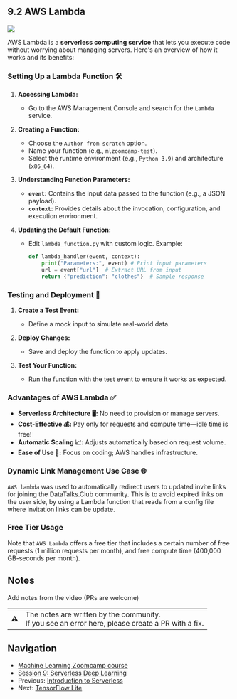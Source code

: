 
## 9.2 AWS Lambda

<a href="https://www.youtube.com/watch?v=_UX8-2WhHZo&list=PL3MmuxUbc_hIhxl5Ji8t4O6lPAOpHaCLR"><img src="images/thumbnail-9-02.jpg"></a>

 AWS Lambda is a **serverless computing service** that lets you execute code without worrying about managing servers. Here's an overview of how it works and its benefits:  

### **Setting Up a Lambda Function 🛠️**
1. **Accessing Lambda:**
   - Go to the AWS Management Console and search for the `Lambda` service.

2. **Creating a Function:**
   - Choose the `Author from scratch` option.
   - Name your function (e.g., `mlzoomcamp-test`).
   - Select the runtime environment (e.g., `Python 3.9`) and architecture (`x86_64`).

3. **Understanding Function Parameters:**
   - **`event`:** Contains the input data passed to the function (e.g., a JSON payload).
   - **`context`:** Provides details about the invocation, configuration, and execution environment.

4. **Updating the Default Function:**
   - Edit `lambda_function.py` with custom logic. Example:  
     ```python
     def lambda_handler(event, context):
         print("Parameters:", event) # Print input parameters
         url = event["url"]  # Extract URL from input
         return {"prediction": "clothes"}  # Sample response
     ```

### **Testing and Deployment 🚀**
1. **Create a Test Event:**
   - Define a mock input to simulate real-world data.  

2. **Deploy Changes:**
   - Save and deploy the function to apply updates.  

3. **Test Your Function:**
   - Run the function with the test event to ensure it works as expected.

### **Advantages of AWS Lambda ✅**
- **Serverless Architecture 🖥️:** No need to provision or manage servers.  
- **Cost-Effective 💰:** Pay only for requests and compute time—idle time is free!  
- **Automatic Scaling 📈:** Adjusts automatically based on request volume.  
- **Ease of Use 🎯:** Focus on coding; AWS handles infrastructure.  

### **Dynamic Link Management Use Case 🌐**
 `AWS lambda` was used to automatically redirect users to updated invite links for joining the DataTalks.Club community. This is to avoid expired links on the user side, by using a Lambda function that reads from a config file where invitation links can be update.  

### Free Tier Usage
Note that `AWS Lambda` offers a free tier that includes a certain number of free requests (1 million requests per month), and free compute time (400,000 GB-seconds per month).



## Notes

Add notes from the video (PRs are welcome)


<table>
   <tr>
      <td>⚠️</td>
      <td>
         The notes are written by the community. <br>
         If you see an error here, please create a PR with a fix.
      </td>
   </tr>
</table>


## Navigation

* [Machine Learning Zoomcamp course](../)
* [Session 9: Serverless Deep Learning](./)
* Previous: [Introduction to Serverless](01-intro.md)
* Next: [TensorFlow Lite](03-tensorflow-lite.md)
